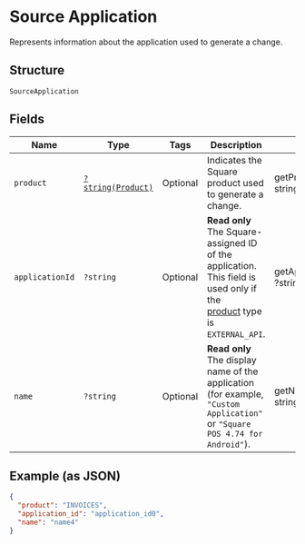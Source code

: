 
# Source Application

Represents information about the application used to generate a change.

## Structure

`SourceApplication`

## Fields

| Name | Type | Tags | Description | Getter | Setter |
|  --- | --- | --- | --- | --- | --- |
| `product` | [`?string(Product)`](../../doc/models/product.md) | Optional | Indicates the Square product used to generate a change. | getProduct(): ?string | setProduct(?string product): void |
| `applicationId` | `?string` | Optional | __Read only__ The Square-assigned ID of the application. This field is used only if the<br>[product](entity:Product) type is `EXTERNAL_API`. | getApplicationId(): ?string | setApplicationId(?string applicationId): void |
| `name` | `?string` | Optional | __Read only__ The display name of the application<br>(for example, `"Custom Application"` or `"Square POS 4.74 for Android"`). | getName(): ?string | setName(?string name): void |

## Example (as JSON)

```json
{
  "product": "INVOICES",
  "application_id": "application_id0",
  "name": "name4"
}
```

